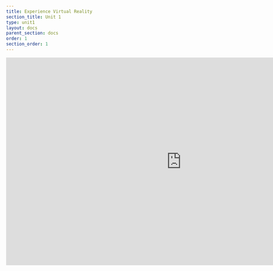 ```yaml
---
title: Experience Virtual Reality
section_title: Unit 1
type: unit1
layout: docs
parent_section: docs
order: 1
section_order: 1
---
```


<iframe src="https://docs.google.com/presentation/d/1fJbs5sNap8Vhtah9Z150uIAz4SBlqhDQbpAw8wiZ9nQ/embed?start=false&loop=false&delayms=3000" frameborder="0" width="960" height="569" allowfullscreen="true" mozallowfullscreen="true" webkitallowfullscreen="true"></iframe>